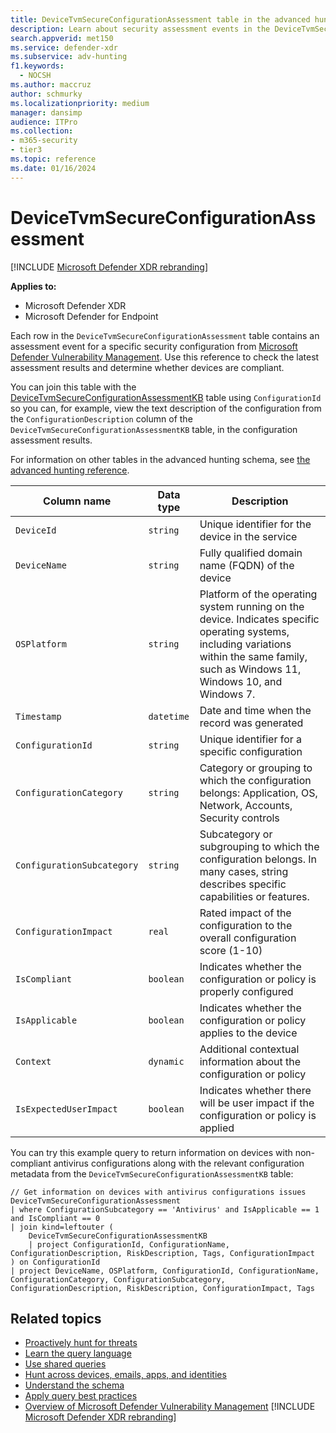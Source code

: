 ```yaml
---
title: DeviceTvmSecureConfigurationAssessment table in the advanced hunting schema
description: Learn about security assessment events in the DeviceTvmSecureConfigurationAssessment table of the advanced hunting schema. These events provide device information, security configuration details, impact, and compliance information.
search.appverid: met150
ms.service: defender-xdr
ms.subservice: adv-hunting
f1.keywords: 
  - NOCSH
ms.author: maccruz
author: schmurky
ms.localizationpriority: medium
manager: dansimp
audience: ITPro
ms.collection: 
- m365-security
- tier3
ms.topic: reference
ms.date: 01/16/2024
---
```


# DeviceTvmSecureConfigurationAssessment

[!INCLUDE [Microsoft Defender XDR rebranding](../includes/microsoft-defender.md)]


**Applies to:**
- Microsoft Defender XDR
- Microsoft Defender for Endpoint

Each row in the `DeviceTvmSecureConfigurationAssessment` table contains an assessment event for a specific security configuration from [Microsoft Defender Vulnerability Management](/windows/security/threat-protection/microsoft-defender-atp/next-gen-threat-and-vuln-mgt). Use this reference to check the latest assessment results and determine whether devices are compliant.

You can join this table with the [DeviceTvmSecureConfigurationAssessmentKB](advanced-hunting-devicetvmsecureconfigurationassessmentkb-table.md) table using `ConfigurationId` so you can, for example, view the text description of the configuration from the `ConfigurationDescription` column of the `DeviceTvmSecureConfigurationAssessmentKB` table, in the configuration assessment results.

For information on other tables in the advanced hunting schema, see [the advanced hunting reference](advanced-hunting-schema-tables.md).

| Column name | Data type | Description |
|-------------|-----------|-------------|
| `DeviceId` | `string` | Unique identifier for the device in the service |
| `DeviceName` | `string` | Fully qualified domain name (FQDN) of the device |
| `OSPlatform` | `string` | Platform of the operating system running on the device. Indicates specific operating systems, including variations within the same family, such as Windows 11, Windows 10, and Windows 7.|
| `Timestamp` | `datetime` | Date and time when the record was generated |
| `ConfigurationId` | `string` | Unique identifier for a specific configuration |
| `ConfigurationCategory` | `string` | Category or grouping to which the configuration belongs: Application, OS, Network, Accounts, Security controls |
| `ConfigurationSubcategory` | `string` | Subcategory or subgrouping to which the configuration belongs. In many cases,  string describes specific capabilities or features. |
| `ConfigurationImpact` | `real` | Rated impact of the configuration to the overall configuration score (1-10) |
| `IsCompliant` | `boolean` | Indicates whether the configuration or policy is properly configured |
| `IsApplicable` | `boolean` | Indicates whether the configuration or policy applies to the device |
| `Context` | `dynamic` | Additional contextual information about the configuration or policy |
| `IsExpectedUserImpact` | `boolean` | Indicates whether there will be user impact if the configuration or policy is applied |

You can try this example query to return information on devices with non-compliant antivirus configurations along with the relevant configuration metadata from the `DeviceTvmSecureConfigurationAssessmentKB` table:

```kusto
// Get information on devices with antivirus configurations issues
DeviceTvmSecureConfigurationAssessment
| where ConfigurationSubcategory == 'Antivirus' and IsApplicable == 1 and IsCompliant == 0
| join kind=leftouter (
    DeviceTvmSecureConfigurationAssessmentKB
    | project ConfigurationId, ConfigurationName, ConfigurationDescription, RiskDescription, Tags, ConfigurationImpact
) on ConfigurationId
| project DeviceName, OSPlatform, ConfigurationId, ConfigurationName, ConfigurationCategory, ConfigurationSubcategory, ConfigurationDescription, RiskDescription, ConfigurationImpact, Tags
```

## Related topics

- [Proactively hunt for threats](advanced-hunting-overview.md)
- [Learn the query language](advanced-hunting-query-language.md)
- [Use shared queries](advanced-hunting-shared-queries.md)
- [Hunt across devices, emails, apps, and identities](advanced-hunting-query-emails-devices.md)
- [Understand the schema](advanced-hunting-schema-tables.md)
- [Apply query best practices](advanced-hunting-best-practices.md)
- [Overview of Microsoft Defender Vulnerability Management](/windows/security/threat-protection/microsoft-defender-atp/next-gen-threat-and-vuln-mgt)
[!INCLUDE [Microsoft Defender XDR rebranding](../../includes/defender-m3d-techcommunity.md)]
